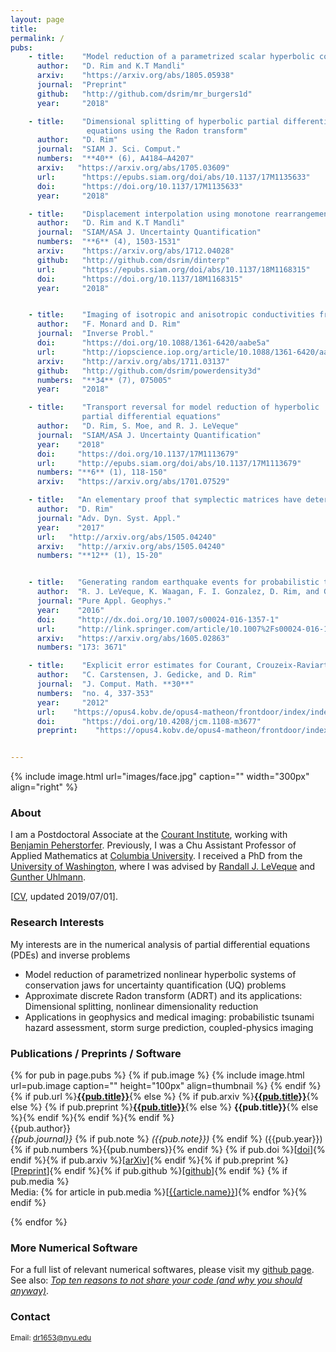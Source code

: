 ```yaml
---
layout: page
title: 
permalink: /
pubs:
    - title:    "Model reduction of a parametrized scalar hyperbolic conservation law using displacement interpolation" 
      author:   "D. Rim and K.T Mandli"
      arxiv:    "https://arxiv.org/abs/1805.05938"
      journal:  "Preprint"
      github:   "http://github.com/dsrim/mr_burgers1d"
      year:     "2018"

    - title:    "Dimensional splitting of hyperbolic partial differential
                 equations using the Radon transform" 
      author:   "D. Rim"
      journal:  "SIAM J. Sci. Comput."
      numbers:  "**40** (6), A4184–A4207"
      arxiv:   "https://arxiv.org/abs/1705.03609"
      url:      "https://epubs.siam.org/doi/abs/10.1137/17M1135633"
      doi:      "https://doi.org/10.1137/17M1135633"
      year:     "2018"

    - title:    "Displacement interpolation using monotone rearrangement" 
      author:   "D. Rim and K.T Mandli"
      journal:  "SIAM/ASA J. Uncertainty Quantification"
      numbers:  "**6** (4), 1503-1531"
      arxiv:    "https://arxiv.org/abs/1712.04028"
      github:   "http://github.com/dsrim/dinterp"
      url:      "https://epubs.siam.org/doi/abs/10.1137/18M1168315"
      doi:      "https://doi.org/10.1137/18M1168315"
      year:     "2018"


    - title:    "Imaging of isotropic and anisotropic conductivities from power                  densities in three dimensions" 
      author:   "F. Monard and D. Rim"
      journal:  "Inverse Probl."
      doi:      "https://doi.org/10.1088/1361-6420/aabe5a"
      url:      "http://iopscience.iop.org/article/10.1088/1361-6420/aabe5a/meta"
      arxiv:    "http://arxiv.org/abs/1711.03137"
      github:   "http://github.com/dsrim/powerdensity3d"
      numbers:  "**34** (7), 075005"
      year:     "2018"

    - title:    "Transport reversal for model reduction of hyperbolic
                partial differential equations" 
      author:   "D. Rim, S. Moe, and R. J. LeVeque"
      journal:  "SIAM/ASA J. Uncertainty Quantification"
      year:    "2018"
      doi:     "https://doi.org/10.1137/17M1113679"
      url:     "http://epubs.siam.org/doi/abs/10.1137/17M1113679"
      numbers: "**6** (1), 118-150"
      arxiv:   "https://arxiv.org/abs/1701.07529"

    - title:   "An elementary proof that symplectic matrices have determinant one"
      author:  "D. Rim"
      journal: "Adv. Dyn. Syst. Appl."
      year:    "2017"
      url:   "http://arxiv.org/abs/1505.04240" 
      arxiv:   "http://arxiv.org/abs/1505.04240" 
      numbers: "**12** (1), 15-20"


    - title:   "Generating random earthquake events for probabilistic tsunami hazard assessment (PTHA)"
      author:  "R. J. LeVeque, K. Waagan, F. I. Gonzalez, D. Rim, and G. Lin"
      journal: "Pure Appl. Geophys."
      year:    "2016"
      doi:     "http://dx.doi.org/10.1007/s00024-016-1357-1"
      url:     "http://link.springer.com/article/10.1007%2Fs00024-016-1357-1"
      arxiv:   "https://arxiv.org/abs/1605.02863"
      numbers: "173: 3671"

    - title:    "Explicit error estimates for Courant, Crouzeix-Raviart and Raviart-Thomas finite element methods"
      author:   "C. Carstensen, J. Gedicke, and D. Rim"
      journal:  "J. Comput. Math. **30**"
      numbers:  "no. 4, 337-353"
      year:     "2012"
      url:    "https://opus4.kobv.de/opus4-matheon/frontdoor/index/index/docId/931"
      doi:      "https://doi.org/10.4208/jcm.1108-m3677"
      preprint:    "https://opus4.kobv.de/opus4-matheon/frontdoor/index/index/docId/931"


---
```


{% include image.html url="images/face.jpg" caption="" width="300px" align="right" %}
### About

I am a Postdoctoral Associate at the [Courant Institute], working with
[Benjamin Peherstorfer]. Previously, I was a Chu Assistant Professor of Applied
Mathematics at [Columbia University]. I received a PhD from the [University of
Washington], where I was advised by [Randall J. LeVeque] and [Gunther Uhlmann]. 

[[CV], updated 2019/07/01].

### Research Interests

My interests are in the numerical analysis of partial differential equations
(PDEs) and inverse problems

* Model reduction of parametrized nonlinear hyperbolic systems of conservation
jaws for uncertainty quantification (UQ) problems 
* Approximate discrete Radon transform (ADRT) and its applications: Dimensional
splitting, nonlinear dimensionality reduction
* Applications in geophysics and medical imaging: probabilistic tsunami hazard
assessment, storm surge prediction, coupled-physics imaging

### Publications / Preprints / Software

{% for pub in page.pubs %}
{% if pub.image %}
{% include image.html url=pub.image caption="" height="100px" align=thumbnail %}
{% endif %}
{% if pub.url %}[**{{pub.title}}**]({{pub.url}}){% else %}
{% if pub.arxiv %}[**{{pub.title}}**]({{pub.arxiv}}){% else %}
{% if pub.preprint %}[**{{pub.title}}**]({{pub.preprint}}){% else %}
**{{pub.title}}**{% else %}{% endif %}{% endif %}{% endif %}<br />
{{pub.author}}<br />
*{{pub.journal}}*
{% if pub.note %} *({{pub.note}})*
{% endif %} ({{pub.year}}) 
{% if pub.numbers %}{{pub.numbers}}{% endif %}   {% if pub.doi %}[[doi]({{pub.doi}})]{% endif %}{% if pub.arxiv %}[[arXiv]({{pub.arxiv}})]{% endif %}{% if pub.preprint %}[[Preprint]({{pub.preprint}})]{% endif %}{% if pub.github %}[[github]({{pub.github}})]{% endif %}
{% if pub.media %}<br />Media: {% for article in pub.media %}[[{{article.name}}]({{article.url}})]{% endfor %}{% endif %}

{% endfor %}

### More Numerical Software

For a full list of relevant numerical softwares, 
please visit my [github page]. <br >
See also:
[*Top ten reasons to not share your code (and why you should anyway)*](https://sinews.siam.org/Details-Page/top-ten-reasons-to-not-share-your-code-and-why-you-should-anyway).

### Contact
<sub>Email: [dr1653@nyu.edu]</sub>

[Benjamin Peherstorfer]: https://cims.nyu.edu/~pehersto
[Courant Institute]: https://cims.nyu.edu/
[Randall J. LeVeque]: http://faculty.washington.edu/rjl/
[Gunther Uhlmann]: http://www.math.washington.edu/~gunther/
[CV]: files/Donsub_Rim_CV.pdf
[dr1653@nyu.edu]: mailto:dr1653@nyu.edu
[github page]: http://github.com/dsrim/
[Columbia University]:http://apam.columbia.edu
[University of Washington]:http://amath.washington.edu
